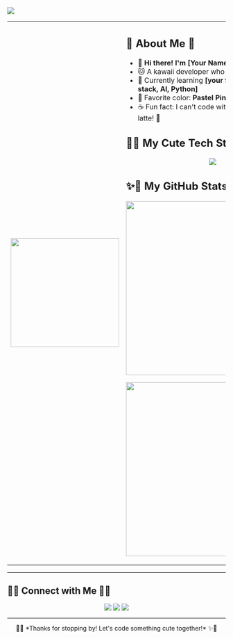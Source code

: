 <img src="https://64.media.tumblr.com/95730e619321c195adc99c026a6778cb/9d90022af1ab271d-95/s640x960/053be8b0145513d63c0703ab57232b87cf1b6e98.gifv"/>

<table>
<tr>
<td>
  <img src="https://media.giphy.com/media/3oriO0OEd9QIDdllqo/giphy.gif" width="250"/>
</td>
<td>

## 💖 About Me 💖

- 🎀 **Hi there! I'm [Your Name]**
- 🐱 A kawaii developer who loves cute aesthetics!
- 🍓 Currently learning **[your focus, e.g., MERN stack, AI, Python]**
- 🌈 Favorite color: **Pastel Pink!**
- ☕ Fun fact: I can't code without a cup of matcha latte! 🍵  

## 🐰✨ My Cute Tech Stack ✨🐰

<p align="center">
  <img src="https://skillicons.dev/icons?i=html,css,js,react,nodejs,python,mongodb"/>
</p>

## ✨🎀 My GitHub Stats 🎀✨

<p align="center">
  <img src="https://github-readme-stats.vercel.app/api?username=your-github-username&show_icons=true&theme=sakura" width="400"/>  
</p>

<p align="center">
  <img src="https://github-readme-streak-stats.herokuapp.com/?user=your-github-username&theme=sakura" width="400"/>
</p>

</td>
</tr>
</table>

---

## 🌸💌 Connect with Me 💌🌸

<p align="center">
  <a href="https://www.linkedin.com/in/your-linkedin/"><img src="https://img.shields.io/badge/LinkedIn-%230077B5.svg?&style=for-the-badge&logo=linkedin&logoColor=white"/></a>
  <a href="https://twitter.com/your-twitter/"><img src="https://img.shields.io/badge/Twitter-%231DA1F2.svg?&style=for-the-badge&logo=twitter&logoColor=white"/></a>
  <a href="mailto:your-email@example.com"><img src="https://img.shields.io/badge/Email-D14836?style=for-the-badge&logo=gmail&logoColor=white"/></a>
</p>

---

<p align="center">
  🌸✨ *Thanks for stopping by! Let's code something cute together!* ✨🌸
</p>
